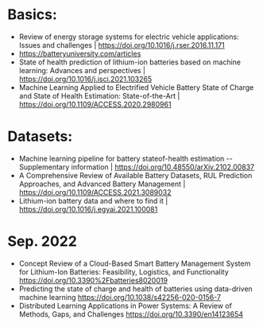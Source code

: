 # Basics: 
* Review of energy storage systems for electric vehicle applications: Issues and challenges | https://doi.org/10.1016/j.rser.2016.11.171
* https://batteryuniversity.com/articles
* State of health prediction of lithium-ion batteries based on machine learning: Advances and perspectives | https://doi.org/10.1016/j.isci.2021.103265
* Machine Learning Applied to Electrified Vehicle Battery State of Charge and State of Health Estimation: State-of-the-Art | https://doi.org/10.1109/ACCESS.2020.2980961

# Datasets:
* Machine learning pipeline for battery stateof-health estimation -- Supplementary information | https://doi.org/10.48550/arXiv.2102.00837
* A Comprehensive Review of Available Battery Datasets, RUL Prediction Approaches, and Advanced Battery Management | https://doi.org/10.1109/ACCESS.2021.3089032
* Lithium-ion battery data and where to find it | https://doi.org/10.1016/j.egyai.2021.100081

# Sep. 2022

* Concept Review of a Cloud-Based Smart Battery Management System for Lithium-Ion Batteries: Feasibility, Logistics, and Functionality https://doi.org/10.3390%2Fbatteries8020019
* Predicting the state of charge and health of batteries using data-driven machine learning https://doi.org/10.1038/s42256-020-0156-7
* Distributed Learning Applications in Power Systems: A Review of Methods, Gaps, and Challenges https://doi.org/10.3390/en14123654
